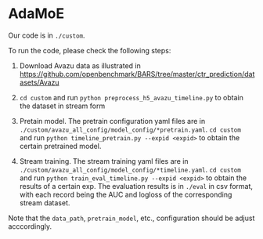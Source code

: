# AdaMoE

Our code is in `./custom`.

To run the code, please check the following steps:

1. Download Avazu data as illustrated in https://github.com/openbenchmark/BARS/tree/master/ctr_prediction/datasets/Avazu

2. `cd custom` and run `python preprocess_h5_avazu_timeline.py` to obtain the dataset in stream form

3. Pretain model. The pretrain configuration yaml files are in `./custom/avazu_all_config/model_config/*pretrain.yaml`. `cd custom` and run `python timeline_pretrain.py --expid <expid>` to obtain the certain pretrained model.

4. Stream training. The stream training yaml files are in `./custom/avazu_all_config/model_config/*timeline.yaml`. `cd custom` and run `python train_eval_timeline.py --expid <expid>` to obtain the results of a certain exp. The evaluation results is in `./eval` in csv format, with each record being the AUC and logloss of the corresponding stream dataset.

Note that the `data_path`, `pretrain_model`, etc., configuration should be adjust acccordingly.
